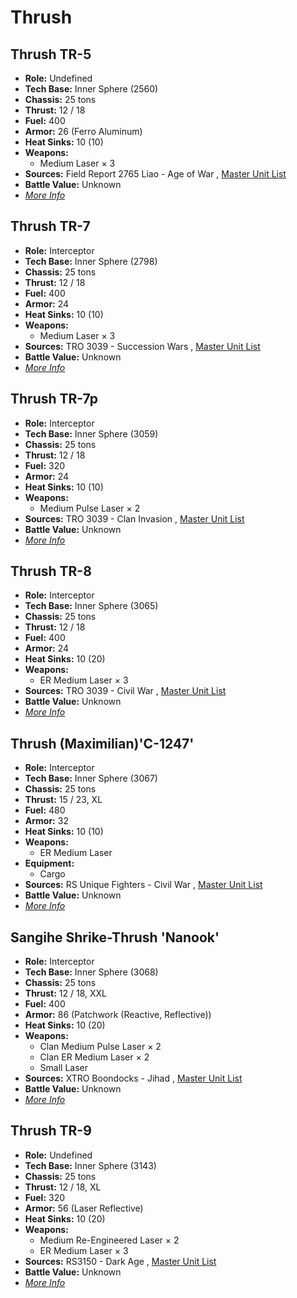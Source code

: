 # Thrush 

## Thrush TR-5 

- **Role:** Undefined 
- **Tech Base:** Inner Sphere (2560) 
- **Chassis:** 25 tons 
- **Thrust:** 12 / 18 
- **Fuel:** 400 
- **Armor:** 26 (Ferro Aluminum) 
- **Heat Sinks:** 10 (10) 
- **Weapons:** 
  - Medium Laser × 3 
- **Sources:** Field Report 2765 Liao - Age of War , [Master Unit List](http://masterunitlist.info/Unit/Details/5227) 
- **Battle Value:** Unknown 
- [*More Info*](thrush/thrush_tr-5.md) 

## Thrush TR-7 

- **Role:** Interceptor 
- **Tech Base:** Inner Sphere (2798) 
- **Chassis:** 25 tons 
- **Thrust:** 12 / 18 
- **Fuel:** 400 
- **Armor:** 24 
- **Heat Sinks:** 10 (10) 
- **Weapons:** 
  - Medium Laser × 3 
- **Sources:** TRO 3039 - Succession Wars , [Master Unit List](http://masterunitlist.info/Unit/Details/3201) 
- **Battle Value:** Unknown 
- [*More Info*](thrush/thrush_tr-7.md) 

## Thrush TR-7p 

- **Role:** Interceptor 
- **Tech Base:** Inner Sphere (3059) 
- **Chassis:** 25 tons 
- **Thrust:** 12 / 18 
- **Fuel:** 320 
- **Armor:** 24 
- **Heat Sinks:** 10 (10) 
- **Weapons:** 
  - Medium Pulse Laser × 2 
- **Sources:** TRO 3039 - Clan Invasion , [Master Unit List](http://masterunitlist.info/Unit/Details/3202) 
- **Battle Value:** Unknown 
- [*More Info*](thrush/thrush_tr-7p.md) 

## Thrush TR-8 

- **Role:** Interceptor 
- **Tech Base:** Inner Sphere (3065) 
- **Chassis:** 25 tons 
- **Thrust:** 12 / 18 
- **Fuel:** 400 
- **Armor:** 24 
- **Heat Sinks:** 10 (20) 
- **Weapons:** 
  - ER Medium Laser × 3 
- **Sources:** TRO 3039 - Civil War , [Master Unit List](http://masterunitlist.info/Unit/Details/3203) 
- **Battle Value:** Unknown 
- [*More Info*](thrush/thrush_tr-8.md) 

## Thrush (Maximilian)'C-1247' 

- **Role:** Interceptor 
- **Tech Base:** Inner Sphere (3067) 
- **Chassis:** 25 tons 
- **Thrust:** 15 / 23, XL 
- **Fuel:** 480 
- **Armor:** 32 
- **Heat Sinks:** 10 (10) 
- **Weapons:** 
  - ER Medium Laser 
- **Equipment:** 
  - Cargo 
- **Sources:** RS Unique Fighters - Civil War , [Master Unit List](http://masterunitlist.info/Unit/Details/3200) 
- **Battle Value:** Unknown 
- [*More Info*](thrush/thrush_maximilianc-1247.md) 

## Sangihe Shrike-Thrush 'Nanook' 

- **Role:** Interceptor 
- **Tech Base:** Inner Sphere (3068) 
- **Chassis:** 25 tons 
- **Thrust:** 12 / 18, XXL 
- **Fuel:** 400 
- **Armor:** 86 (Patchwork (Reactive, Reflective)) 
- **Heat Sinks:** 10 (20) 
- **Weapons:** 
  - Clan Medium Pulse Laser × 2 
  - Clan ER Medium Laser × 2 
  - Small Laser 
- **Sources:** XTRO Boondocks - Jihad , [Master Unit List](http://masterunitlist.info/Unit/Details/2794) 
- **Battle Value:** Unknown 
- [*More Info*](thrush/sangihe_shrike-thrush_nanook.md) 

## Thrush TR-9 

- **Role:** Undefined 
- **Tech Base:** Inner Sphere (3143) 
- **Chassis:** 25 tons 
- **Thrust:** 12 / 18, XL 
- **Fuel:** 320 
- **Armor:** 56 (Laser Reflective) 
- **Heat Sinks:** 10 (20) 
- **Weapons:** 
  - Medium Re-Engineered Laser × 2 
  - ER Medium Laser × 3 
- **Sources:** RS3150 - Dark Age , [Master Unit List](http://masterunitlist.info/Unit/Details/8015) 
- **Battle Value:** Unknown 
- [*More Info*](thrush/thrush_tr-9.md) 

